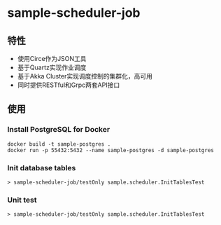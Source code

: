 # sample-scheduler-job

## 特性

- 使用Circe作为JSON工具
- 基于Quartz实现作业调度
- 基于Akka Cluster实现调度控制的集群化，高可用
- 同时提供RESTful和Grpc两套API接口

## 使用

### Install PostgreSQL for Docker

```shell script
docker build -t sample-postgres . 
docker run -p 55432:5432 --name sample-postgres -d sample-postgres 
```

### Init database tables

```sbtshell
> sample-scheduler-job/testOnly sample.scheduler.InitTablesTest
```

### Unit test

```sbtshell
> sample-scheduler-job/testOnly sample.scheduler.InitTablesTest
```
